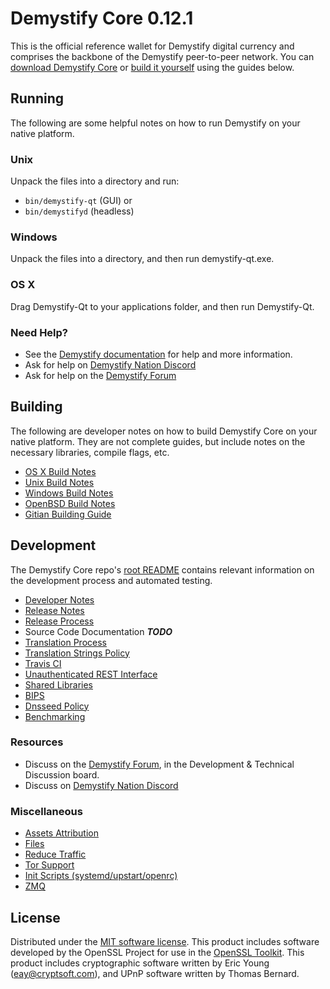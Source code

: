 Demystify Core 0.12.1
=====================

This is the official reference wallet for Demystify digital currency and comprises the backbone of the Demystify peer-to-peer network. You can [download Demystify Core](http://www.demystify.com/downloads/) or [build it yourself](#building) using the guides below.

Running
---------------------
The following are some helpful notes on how to run Demystify on your native platform.

### Unix

Unpack the files into a directory and run:

- `bin/demystify-qt` (GUI) or
- `bin/demystifyd` (headless)

### Windows

Unpack the files into a directory, and then run demystify-qt.exe.

### OS X

Drag Demystify-Qt to your applications folder, and then run Demystify-Qt.

### Need Help?

* See the [Demystify documentation](https://demystifypay.atlassian.net/wiki/display/DOC)
for help and more information.
* Ask for help on [Demystify Nation Discord](http://demystifychat.org)
* Ask for help on the [Demystify Forum](https://demystify.com/forum)

Building
---------------------
The following are developer notes on how to build Demystify Core on your native platform. They are not complete guides, but include notes on the necessary libraries, compile flags, etc.

- [OS X Build Notes](build-osx.md)
- [Unix Build Notes](build-unix.md)
- [Windows Build Notes](build-windows.md)
- [OpenBSD Build Notes](build-openbsd.md)
- [Gitian Building Guide](gitian-building.md)

Development
---------------------
The Demystify Core repo's [root README](/README.md) contains relevant information on the development process and automated testing.

- [Developer Notes](developer-notes.md)
- [Release Notes](release-notes.md)
- [Release Process](release-process.md)
- Source Code Documentation ***TODO***
- [Translation Process](translation_process.md)
- [Translation Strings Policy](translation_strings_policy.md)
- [Travis CI](travis-ci.md)
- [Unauthenticated REST Interface](REST-interface.md)
- [Shared Libraries](shared-libraries.md)
- [BIPS](bips.md)
- [Dnsseed Policy](dnsseed-policy.md)
- [Benchmarking](benchmarking.md)

### Resources
* Discuss on the [Demystify Forum](https://demystify.com/forum), in the Development & Technical Discussion board.
* Discuss on [Demystify Nation Discord](http://demystifychat.org)

### Miscellaneous
- [Assets Attribution](assets-attribution.md)
- [Files](files.md)
- [Reduce Traffic](reduce-traffic.md)
- [Tor Support](tor.md)
- [Init Scripts (systemd/upstart/openrc)](init.md)
- [ZMQ](zmq.md)

License
---------------------
Distributed under the [MIT software license](/COPYING).
This product includes software developed by the OpenSSL Project for use in the [OpenSSL Toolkit](https://www.openssl.org/). This product includes
cryptographic software written by Eric Young ([eay@cryptsoft.com](mailto:eay@cryptsoft.com)), and UPnP software written by Thomas Bernard.
